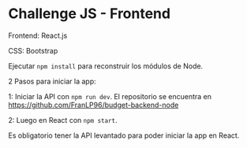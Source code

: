 # Challenge JS - Frontend

Frontend: React.js

CSS: Bootstrap

Ejecutar ```npm install``` para reconstruir los módulos de Node.

2 Pasos para iniciar la app:

1: Iniciar la API con ```npm run dev```. El repositorio se encuentra en https://github.com/FranLP96/budget-backend-node

2: Luego en React con ```npm start```.

Es obligatorio tener la API levantado para poder iniciar la app en React.